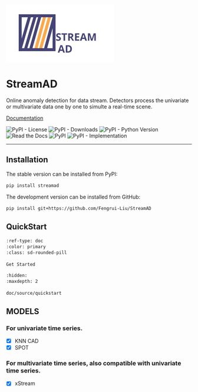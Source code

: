 ![StreamAD Logo](docs/source/images/logo_htmlwithname.svg)


# **StreamAD**


Online anomaly detection for data stream. Detectors process the univariate or multivariate data one by one to simulte a real-time scene.



[Documentation](https://streamad.readthedocs.io/en/latest/)


<!--- BADGES: START --->

![PyPI - License](https://img.shields.io/pypi/l/streamad?style=flat)
![PyPI - Downloads](https://img.shields.io/pypi/dm/StreamAD?style=flat)
![PyPI - Python Version](https://img.shields.io/pypi/pyversions/StreamAD?style=flat)
![Read the Docs](https://img.shields.io/readthedocs/streamad?style=flat)
![PyPI](https://img.shields.io/pypi/v/streamad)
![PyPI - Implementation](https://img.shields.io/pypi/implementation/streamad)


---



## Installation

The stable version can be installed from PyPI:

```bash
pip install streamad
```

The development version can be installed from GitHub:

```bash
pip install git+https://github.com/Fengrui-Liu/StreamAD
```


## QuickStart

```{button-ref} quickstart
:ref-type: doc
:color: primary
:class: sd-rounded-pill

Get Started
```


```{toctree}
:hidden:
:maxdepth: 2

doc/source/quickstart
```


## MODELS

### For univariate time series.
- [x] KNN CAD
- [x] SPOT

### For multivariate time series, also compatible with univariate time series.
- [x] xStream